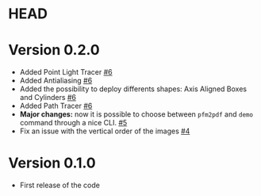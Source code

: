 # HEAD

# Version 0.2.0

-   Added Point Light Tracer [#6](https://github.com/teob97/T-RayX/pull/6)
-   Added Antialiasing [#6](https://github.com/teob97/T-RayX/pull/6)
-   Added the possibility to deploy differents shapes: Axis Aligned Boxes and Cylinders [#6](https://github.com/teob97/T-RayX/pull/6)
-   Added Path Tracer [#6](https://github.com/teob97/T-RayX/pull/6)
-	**Major changes:** now it is possible to choose between `pfm2pdf` and `demo` command through a nice CLI. [#5](https://github.com/teob97/T-RayX/pull/5)
-   Fix an issue with the vertical order of the images [#4](https://github.com/teob97/T-RayX/pull/4)

# Version 0.1.0

-   First release of the code
